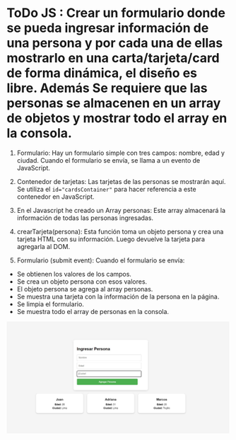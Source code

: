 # ToDo JS : Crear un formulario donde se pueda ingresar información de una persona y por cada una de ellas mostrarlo en una carta/tarjeta/card de forma dinámica, el diseño es libre. Además Se requiere que las personas se almacenen en un array de objetos y mostrar todo el array en la consola.

1) Formulario: Hay un formulario simple con tres campos: nombre, edad y ciudad. Cuando el formulario se envía, se llama a un evento de JavaScript.

2) Contenedor de tarjetas: Las tarjetas de las personas se mostrarán aquí. Se utiliza el ```id="cardsContainer"``` para hacer referencia a este contenedor en JavaScript.

3) En el Javascript he creado un Array personas: Este array almacenará la información de todas las personas ingresadas.

4) crearTarjeta(persona): Esta función toma un objeto persona y crea una tarjeta HTML con su información. Luego devuelve la tarjeta para agregarla al DOM.

5) Formulario (submit event): Cuando el formulario se envía:
- Se obtienen los valores de los campos.
- Se crea un objeto persona con esos valores.
- El objeto persona se agrega al array personas.
- Se muestra una tarjeta con la información de la persona en la página.
- Se limpia el formulario.
- Se muestra todo el array de personas en la consola.

![alt text](Captura.JPG)
